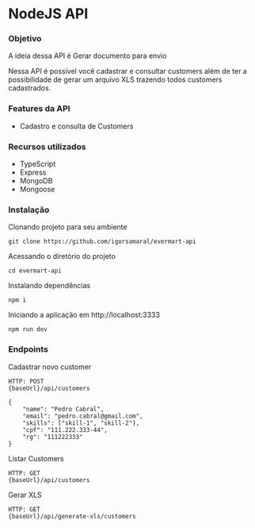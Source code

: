 # NodeJS API

### Objetivo

A ideia dessa API é Gerar documento para envio

Nessa API é possível você cadastrar e consultar customers além de ter a possibilidade de gerar um arquivo XLS trazendo todos customers cadastrados.

### Features da API

- Cadastro e consulta de Customers

### Recursos utilizados
- TypeScript
- Express
- MongoDB
- Mongoose

### Instalação

Clonando projeto para seu ambiente
```
git clone https://github.com/igorsamaral/evermart-api
```

Acessando o diretório do projeto
```
cd evermart-api
```

Instalando dependências
```
npm i
```

Iniciando a aplicação em http://localhost:3333
```
npm run dev
```

### Endpoints

Cadastrar novo customer
```
HTTP: POST
{baseUrl}/api/customers

{
    "name": "Pedro Cabral",
    "email": "pedro.cabral@gmail.com",
    "skills": ["skill-1", "skill-2"],
    "cpf": "111.222.333-44",
    "rg": "111222333"
}
```

Listar Customers
```
HTTP: GET
{baseUrl}/api/customers
```

Gerar XLS
```
HTTP: GET
{baseUrl}/api/generate-xls/customers
```
